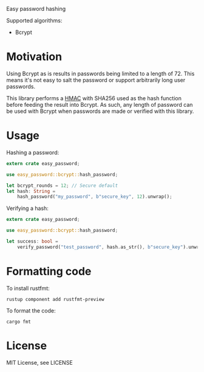 Easy password hashing

Supported algorithms:
- Bcrypt

Motivation
==========
Using Bcrypt as is results in passwords being limited to a length of 72. This
means it's not easy to salt the password or support arbitrarily long user
passwords.

This library performs a [HMAC](https://en.wikipedia.org/wiki/HMAC) with SHA256
used as the hash function before feeding the result into Bcrypt. As such, any
length of password can be used with Bcrypt when passwords are made or verified
with this library.

Usage
=====
Hashing a password:

```rust
extern crate easy_password;

use easy_password::bcrypt::hash_password;

let bcrypt_rounds = 12; // Secure default
let hash: String =
    hash_password("my_password", b"secure_key", 12).unwrap();
```
Verifying a hash:

```rust
extern crate easy_password;

use easy_password::bcrypt::hash_password;

let success: bool =
    verify_password("test_password", hash.as_str(), b"secure_key").unwrap();
```

Formatting code
===============
To install rustfmt:
```
rustup component add rustfmt-preview
```
To format the code:
```
cargo fmt
```

License
=======
MIT License, see LICENSE
